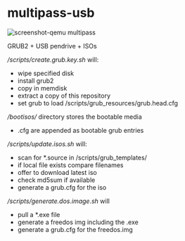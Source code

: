 multipass-usb
=============

![screenshot-qemu multipass](https://cloud.githubusercontent.com/assets/622615/9536234/23bf2e98-4d6d-11e5-98f8-36b155740c3b.png)

GRUB2 + USB pendrive + ISOs

*/scripts/create.grub.key.sh* will:
* wipe specified disk
* install grub2
* copy in memdisk
* extract a copy of this repository
* set grub to load /scripts/grub_resources/grub.head.cfg

*/bootisos/* directory stores the bootable media 
* .cfg are appended as bootable grub entries

*/scripts/update.isos.sh* will:
* scan for *.source in /scripts/grub_templates/
* if local file exists compare filenames
* offer to download latest iso
* check md5sum if available
* generate a grub.cfg for the iso

*/scripts/generate.dos.image.sh* will
* pull a *.exe file
* generate a freedos img including the .exe
* generate a grub.cfg for the freedos.img
